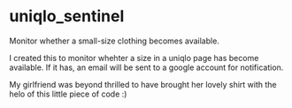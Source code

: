 # uniqlo_sentinel
Monitor whether a small-size clothing becomes available. 

I created this to monitor whehter a size in a uniqlo page has become available. If it has, an email will be sent to a google account for notification. 


My girlfriend was beyond thrilled to have brought her lovely shirt with the helo of this little piece of code :)
